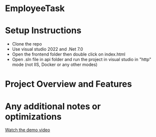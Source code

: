 # EmployeeTask

# Setup Instructions

- Clone the repo
- Use visual studio 2022 and .Net 7.0
- Open the frontend folder then double click on index.html 
- Open .sln file in api folder and run the project in visual studio in "http" mode (not IIS, Docker or any other modes)

# Project Overview and Features


# Any additional notes or optimizations


[Watch the demo video](video/demo.mp4)
